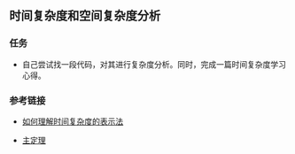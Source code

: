 ## 时间复杂度和空间复杂度分析

### 任务

- 自己尝试找一段代码，对其进行复杂度分析。同时，完成一篇时间复杂度学习心得。

### 参考链接

- [如何理解时间复杂度的表示法](https://www.zhihu.com/question/21387264)

- [主定理](https://zh.wikipedia.org/wiki/%E4%B8%BB%E5%AE%9A%E7%90%86)
